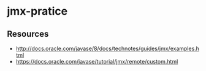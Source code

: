 jmx-pratice
===========

## Resources
- http://docs.oracle.com/javase/8/docs/technotes/guides/jmx/examples.html
- https://docs.oracle.com/javase/tutorial/jmx/remote/custom.html

